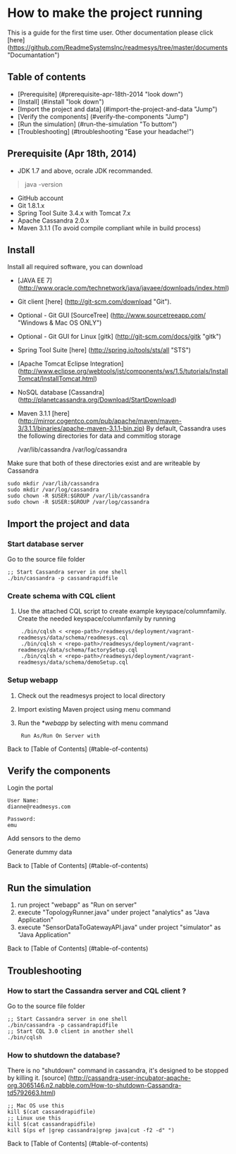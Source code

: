 # How to make the project running
This is a guide for the first time user. Other documentation please click [here] (https://github.com/ReadmeSystemsInc/readmesys/tree/master/documents "Documantation")

## Table of contents

* [Prerequisite] (#prerequisite-apr-18th-2014 "look down")
* [Install] (#install "look down")
* [Import the project and data] (#import-the-project-and-data "Jump") 
* [Verify the components] (#verify-the-components "Jump")
* [Run the simulation] (#run-the-simulation "To buttom")
* [Troubleshooting] (#troubleshooting "Ease your headache!")

## Prerequisite (Apr 18th, 2014)
* JDK 1.7 and above, ocrale JDK recommanded.
	
> java -version

* GitHub account
* Git 1.8.1.x
* Spring Tool Suite 3.4.x with Tomcat 7.x
* Apache Cassandra 2.0.x
* Maven 3.1.1 (To avoid compile compliant while in build process)

## Install
Install all required software, you can download 
* [JAVA EE 7] (http://www.oracle.com/technetwork/java/javaee/downloads/index.html) 
* Git client [here] (http://git-scm.com/download "Git"). 
* Optional - Git GUI [SourceTree] (http://www.sourcetreeapp.com/ "Windows & Mac OS ONLY") 
* Optional - Git GUI for Linux [gitk] (http://git-scm.com/docs/gitk "gitk")
* Spring Tool Suite [here] (http://spring.io/tools/sts/all "STS")
* [Apache Tomcat Eclipse Integration] (http://www.eclipse.org/webtools/jst/components/ws/1.5/tutorials/InstallTomcat/InstallTomcat.html)
* NoSQL database [Cassandra] (http://planetcassandra.org/Download/StartDownload)
* Maven 3.1.1 [here] (http://mirror.cogentco.com/pub/apache/maven/maven-3/3.1.1/binaries/apache-maven-3.1.1-bin.zip)
By default, Cassandra uses the following directories for data and commitlog storage

	/var/lib/cassandra
	/var/log/cassandra

Make sure that both of these directories exist and are writeable by Cassandra 

	sudo mkdir /var/lib/cassandra
 	sudo mkdir /var/log/cassandra
 	sudo chown -R $USER:$GROUP /var/lib/cassandra
 	sudo chown -R $USER:$GROUP /var/log/cassandra

## Import the project and data

### Start database server
Go to the source file folder

	;; Start Cassandra server in one shell
	./bin/cassandra -p cassandrapidfile

### Create schema with CQL client
1. Use the attached CQL script to create example keyspace/columnfamily. Create the needed keyspace/columnfamily by running
  
        ./bin/cqlsh < <repo-path>/readmesys/deployment/vagrant-readmesys/data/schema/readmesys.cql
        ./bin/cqlsh < <repo-path>/readmesys/deployment/vagrant-readmesys/data/schema/factorySetup.cql
        ./bin/cqlsh < <repo-path>/readmesys/deployment/vagrant-readmesys/data/schema/demoSetup.cql

### Setup webapp
1. Check out the readmesys project to local directory
2. Import existing Maven project using menu command
3. Run the **webapp* by selecting with menu command
   
        Run As/Run On Server with

Back to [Table of Contents] (#table-of-contents)

## Verify the components

Login the portal
 
	User Name:
	dianne@readmesys.com
	
	Password:
	emu

Add sensors to the demo

Generate dummy data

Back to [Table of Contents] (#table-of-contents)

## Run the simulation

1. run project "webapp" as "Run on server"
2. execute "TopologyRunner.java" under project "analytics" as "Java Application"
3. execute "SensorDataToGatewayAPI.java" under project "simulator" as "Java Application"

Back to [Table of Contents] (#table-of-contents)

## Troubleshooting
### How to start the **Cassandra server** and **CQL client** ?
Go to the source file folder

	;; Start Cassandra server in one shell
	./bin/cassandra -p cassandrapidfile
	;; Start CQL 3.0 client in another shell
	./bin/cqlsh 
        
### How to shutdown the database? 
There is no "shutdown" command in cassandra, it's designed to be stopped by killing it. [source] (http://cassandra-user-incubator-apache-org.3065146.n2.nabble.com/How-to-shutdown-Cassandra-td5792663.html)

	;; Mac OS use this
	kill $(cat cassandrapidfile)
	;; Linux use this
	kill $(cat cassandrapidfile)
	kill $(ps ef |grep cassandra|grep java|cut -f2 -d" ")

Back to [Table of Contents] (#table-of-contents)
